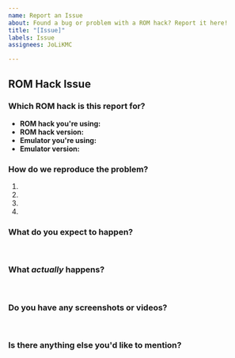 ```yaml
---
name: Report an Issue
about: Found a bug or problem with a ROM hack? Report it here!
title: "[Issue]"
labels: Issue
assignees: JoLiKMC

---
```


<!-- This is the "Bug Report" template, created to report bugs, glitches, issues,
and other problems with the ROM hacks of this repository. -->

## ROM Hack Issue
### Which ROM hack is this report for?
- **ROM hack you're using:** 
- **ROM hack version:** 
- **Emulator you're using:**
- **Emulator version:**

### How do we reproduce the problem?
1. 
2. 
3. 
4. 

### What do you expect to happen?
 

### What *actually* happens?
 

### Do you have any screenshots or videos?
 

### Is there anything else you'd like to mention?
 

<!-- Thank you for taking the time to report this / these bugs! -->
